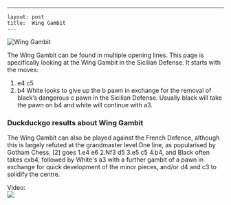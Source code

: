---
    layout: post
    title:  Wing Gambit
    ---


![Wing Gambit](https://www.thechesswebsite.com/wp-content/uploads/2019/02/wing-gambit.png)

The Wing Gambit can be found in multiple opening lines. This page is specifically looking at the Wing Gambit in the Sicilian Defense. It starts with the moves:
1. e4 c5
2. b4
White looks to give up the b pawn in exchange for the removal of black’s dangerous c pawn in the Sicilian Defense. Usually black will take the pawn on b4 and white will continue with a3.


### Duckduckgo results about Wing Gambit

The Wing Gambit can also be played against the French Defence, although this is largely refuted at the grandmaster level.One line, as popularised by Gotham Chess, [2] goes 1.e4 e6 2.Nf3 d5 3.e5 c5 4.b4, and Black often takes cxb4, followed by White's a3 with a further gambit of a pawn in exchange for quick development of the minor pieces, and/or d4 and c3 to solidify the centre.

Video:  
[![](https://tse1.mm.bing.net/th?id=OVP.XSEIEaofOexY7AR3-CXQwAHgFo&pid=Api)](https://www.youtube.com/watch?v=LMBF4FGzDD4)

